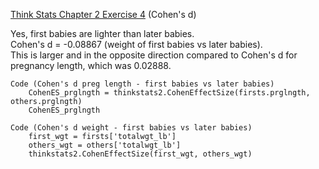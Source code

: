 [Think Stats Chapter 2 Exercise 4](http://greenteapress.com/thinkstats2/html/thinkstats2003.html#toc24) (Cohen's d)

Yes, first babies are lighter than later babies.  <br>
Cohen's d = -0.08867 (weight of first babies vs later babies).  <br>
This is larger and in the opposite direction compared to Cohen's d for pregnancy length, which was 0.02888.

```
Code (Cohen's d preg length - first babies vs later babies)  
    CohenES_prglngth = thinkstats2.CohenEffectSize(firsts.prglngth, others.prglngth)   
    CohenES_prglngth

Code (Cohen's d weight - first babies vs later babies)     
    first_wgt = firsts['totalwgt_lb']     
    others_wgt = others['totalwgt_lb']     
    thinkstats2.CohenEffectSize(first_wgt, others_wgt)
```

